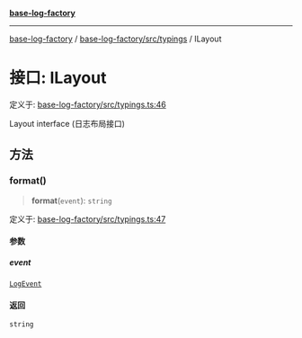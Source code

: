 [**base-log-factory**](../../../../index.md)

***

[base-log-factory](../../../../index.md) / [base-log-factory/src/typings](../index.md) / ILayout

# 接口: ILayout

定义于: [base-log-factory/src/typings.ts:46](https://github.com/fengxinming/log-base/blob/f6c9069a5cd1f743106018a69d7fd4022e94fab6/packages/base-log-factory/src/typings.ts#L46)

Layout interface (日志布局接口)

## 方法

### format()

> **format**(`event`): `string`

定义于: [base-log-factory/src/typings.ts:47](https://github.com/fengxinming/log-base/blob/f6c9069a5cd1f743106018a69d7fd4022e94fab6/packages/base-log-factory/src/typings.ts#L47)

#### 参数

##### event

[`LogEvent`](LogEvent.md)

#### 返回

`string`
